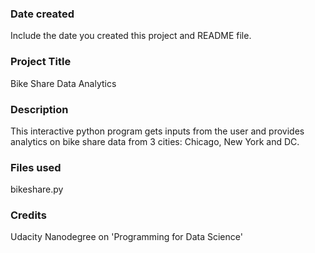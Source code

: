 ### Date created
Include the date you created this project and README file.

### Project Title
Bike Share Data Analytics

### Description
This interactive python program gets inputs from the user and provides analytics on bike share data from 3 cities: Chicago, New York and DC. 

### Files used
bikeshare.py

### Credits
Udacity Nanodegree on 'Programming for Data Science'

